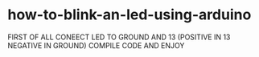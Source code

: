 # how-to-blink-an-led-using-arduino

FIRST OF ALL CONEECT LED TO GROUND AND 13 (POSITIVE IN 13 NEGATIVE IN GROUND)
COMPILE CODE AND ENJOY

